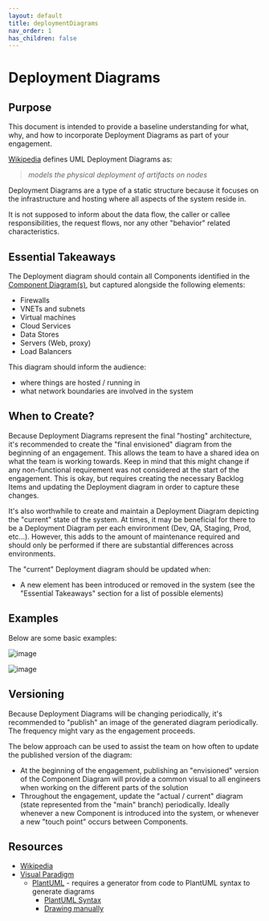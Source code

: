 ```yaml
---
layout: default
title: deploymentDiagrams
nav_order: 1
has_children: false
---
```


# Deployment Diagrams

## Purpose

This document is intended to provide a baseline understanding for what, why, and how to incorporate Deployment Diagrams
as part of your engagement.

[Wikipedia](https://en.wikipedia.org/wiki/Deployment_diagram) defines UML Deployment Diagrams as:

 > _models the physical deployment of artifacts on nodes_

Deployment Diagrams are a type of a static structure because it focuses on the infrastructure and hosting where all aspects of the system reside in.

It is not supposed to inform about the data flow, the caller or callee responsibilities, the request flows, nor any other "behavior" related characteristics.

## Essential Takeaways

The Deployment diagram should contain all Components identified in the [Component Diagram(s)](./componentDiagrams.md), but captured alongside the following elements:

- Firewalls
- VNETs and subnets
- Virtual machines
- Cloud Services
- Data Stores
- Servers (Web, proxy)
- Load Balancers

This diagram should inform the audience:

- where things are hosted / running in
- what network boundaries are involved in the system

## When to Create?

Because Deployment Diagrams represent the final "hosting" architecture, it's recommended to create the "final envisioned" diagram from the beginning of an engagement. This allows the team to have a shared idea on what the team is working towards. Keep in mind that this might change if any non-functional requirement was not considered at the start of the engagement. This is okay, but
requires creating the necessary Backlog Items and updating the Deployment diagram in order to capture these changes.

It's also worthwhile to create and maintain a Deployment Diagram depicting the "current" state of the system. At times, it may be beneficial for there to be a Deployment Diagram per each environment (Dev, QA, Staging, Prod, etc...). However, this adds to the amount of maintenance required and should only be performed if there are substantial differences across environments.

The "current" Deployment diagram should be updated when:

- A new element has been introduced or removed in the system (see the "Essential Takeaways" section for a list of possible elements)

## Examples

Below are some basic examples:

![image](./Images/azureDeploymentDiagram.png)

![image](./Images/deploymentDiagram.png)

## Versioning

Because Deployment Diagrams will be changing periodically, it's recommended to "publish" an image of the generated diagram periodically. The frequency might vary as the engagement proceeds.

The below approach can be used to assist the team on how often to update the published version of the diagram:

- At the beginning of the engagement, publishing an "envisioned" version of the Component Diagram will provide a common visual to all engineers when working on the different parts of the solution
- Throughout the engagement, update the "actual / current" diagram (state represented from the "main" branch) periodically. Ideally whenever a new Component is introduced into the system, or whenever a new "touch point" occurs between Components.

## Resources

- [Wikipedia](https://en.wikipedia.org/wiki/Deployment_diagram)
- [Visual Paradigm](https://www.visual-paradigm.com/guide/uml-unified-modeling-language/what-is-deployment-diagram/)
  - [PlantUML](https://marketplace.visualstudio.com/items?itemName=jebbs.plantuml) - requires a generator from code to PlantUML syntax to generate diagrams
    - [PlantUML Syntax](https://plantuml.com/deployment-diagram)
    - [Drawing manually](https://towardsdatascience.com/drawing-a-uml-diagram-in-the-vs-code-53c2e67deffe)
